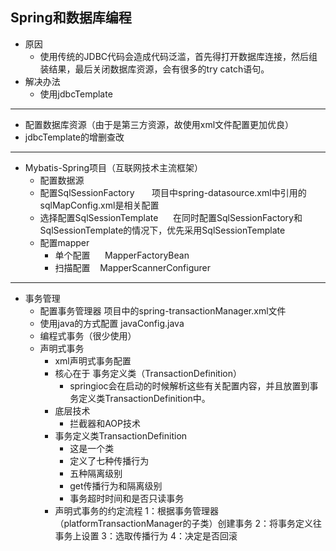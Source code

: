 ## Spring和数据库编程 
* 原因      
    * 使用传统的JDBC代码会造成代码泛滥，首先得打开数据库连接，然后组装结果，最后关闭数据库资源，会有很多的try catch语句。
* 解决办法      
    * 使用jdbcTemplate     
* * * *
* 配置数据库资源（由于是第三方资源，故使用xml文件配置更加优良）    
* jdbcTemplate的增删查改  
* * * *
* Mybatis-Spring项目（互联网技术主流框架） 
    *  配置数据源  
    *  配置SqlSessionFactory       
        项目中spring-datasource.xml中引用的sqlMapConfig.xml是相关配置  
    * 选择配置SqlSessionTemplate      
        在同时配置SqlSessionFactory和SqlSessionTemplate的情况下，优先采用SqlSessionTemplate 
    * 配置mapper     
        * 单个配置      MapperFactoryBean   
        * 扫描配置      MapperScannerConfigurer
* * * *
* 事务管理
    * 配置事务管理器
        项目中的spring-transactionManager.xml文件
    * 使用java的方式配置 javaConfig.java
    * 编程式事务（很少使用）
    * 声明式事务
        * xml声明式事务配置
        * 核心在于   事务定义类（TransactionDefinition）
          * springioc会在启动的时候解析这些有关配置内容，并且放置到事务定义类TransactionDefinition中。
        * 底层技术 
            * 拦截器和AOP技术
        * 事务定义类TransactionDefinition
            * 这是一个类
            * 定义了七种传播行为
            * 五种隔离级别
            * get传播行为和隔离级别
            * 事务超时时间和是否只读事务
         * 声明式事务的约定流程
            1：根据事务管理器（platformTransactionManager的子类）创建事务
            2：将事务定义往事务上设置
            3：选取传播行为
            4：决定是否回滚

